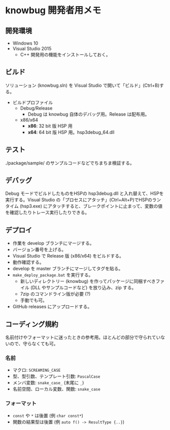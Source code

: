 # knowbug 開発者用メモ

## 開発環境

- Windows 10
- Visual Studio 2015
    - C++ 開発用の機能をインストールしておく。

## ビルド

ソリューション (knowbug.sln) を Visual Studio で開いて「ビルド」(Ctrl+B)する。

- ビルドプロファイル
    - Debug/Release
        - Debug は knowbug 自体のデバッグ用。Release は配布用。
    - x86/x64
        - **x86**: 32 bit 版 HSP 用
        - **x64**: 64 bit 版 HSP 用。hsp3debug_64.dll

## テスト

./package/sample/ のサンプルコードなどでちまちま検証する。

## デバッグ

Debug モードでビルドしたものをHSPの hsp3debug.dll と入れ替えて、HSPを実行する。Visual Studio の「プロセスにアタッチ」(Ctrl+Alt+P)でHSPのランタイム (hsp3.exe) にアタッチすると、ブレークポイントに止まって、変数の値を確認したりトレース実行したりできる。

## デプロイ

- 作業を develop ブランチにマージする。
- バージョン番号を上げる。
- Visual Studio で Release 版 (x86/x64) をビルドする。
- 動作確認する。
- develop を master ブランチにマージしてタグを貼る。
- `make_deploy_package.bat` を実行する。
    - 新しいディレクトリー (knowbug) を作ってパッケージに同梱すべきファイル (DLL やサンプルコードなど) を放り込み、zip する。
    - 7zip のコマンドライン版が必要 (?)
    - 手動でも可。
- GitHub releases にアップロードする。

## コーディング規約

名前付けやフォーマットに迷ったときの参考用。ほとんどの部分で守られていないので、守らなくても可。

### 名前

- マクロ: `SCREAMING_CASE`
- 型、型引数、テンプレート引数: `PascalCase`
- メンバ変数: `snake_case_` (末尾に `_`)
- 名前空間、ローカル変数、関数: `snake_case`

### フォーマット

- `const` や `*` は後置 (例 `char const*`)
- 関数の結果型は後置 (例 `auto f() -> ResultType {..}`)
